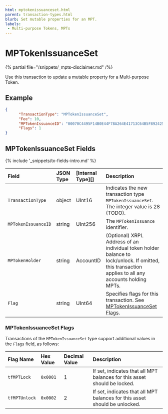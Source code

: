 ```yaml
---
html: mptokenissuanceset.html
parent: transaction-types.html
blurb: Set mutable properties for an MPT.
labels:
 - Multi-purpose Tokens, MPTs
---
```

# MPTokenIssuanceSet

{% partial file="/snippets/_mpts-disclaimer.md" /%}

Use this transaction to update a mutable property for a Multi-purpose Token.

## Example

```json 
{
      "TransactionType": "MPTokenIssuanceSet",
      "Fee": 10,
      "MPTokenIssuanceID": "00070C4495F14B0E44F78A264E41713C64B5F89242540EE255534400000000000000",
      "Flags": 1
}
```

## MPTokenIssuanceSet Fields

{% include '_snippets/tx-fields-intro.md' %}

| Field              | JSON Type           | [Internal Type][] | Description        |
|:-------------------|:--------------------|:------------------|:-------------------|
| `TransactionType`  | object              | UInt16            | Indicates the new transaction type `MPTokenIssuanceSet`. The integer value is 28 (TODO). |
| `MPTokenIssuanceID`| string              | UInt256           | The `MPTokenIssuance` identifier. |
| `MPTokenHolder`    | string              | AccountID         | (Optional) XRPL Address of an individual token holder balance to lock/unlock. If omitted, this transaction applies to all any accounts holding MPTs. |
| `Flag`             | string               | UInt64           | Specifies flags for this transaction. See [MPTokenIssuanceSet Flags](#mptokenissuanceset-flags). |

### MPTokenIssuanceSet Flags

Transactions of the `MPTokenIssuanceSet` type support additional values in the `Flags` field, as follows:

| Flag Name          | Hex Value    | Decimal Value | Description                   |
|:-------------------|:-------------|:--------------|:------------------------------|
| `tfMPTLock`        | `0x0001`     | 1             | If set, indicates that all MPT balances for this asset should be locked. |
| `tfMPTUnlock`      | `0x0002`     | 2             | If set, indicates that all MPT balances for this asset should be unlocked. |
